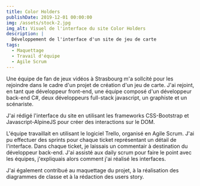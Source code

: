 ```yaml
---
title: Color Holders
publishDate: 2019-12-01 00:00:00
img: /assets/stock-2.jpg
img_alt: Visuel de l'interface du site Color Holders
description: |
  Développement de l'interface d'un site de jeu de carte 
tags:
  - Maquettage
  - Travail d'équipe 
  - Agile Scrum
---
```


Une équipe de fan de jeux vidéos à Strasbourg m'a sollcité pour les rejoindre dans le cadre d'un projet de création d'un jeu de carte. J'ai rejoint, en tant que développeur front-end, une équipe composé d'un développeur back-end C#, deux développeurs full-stack javascript, un graphiste et un scénariste. 

J'ai rédigé l'interface du site en utilisant les frameworks CSS-Bootstrap et Javascript-AlpineJS pour créer des interactions sur le DOM. 

L'équipe travaillait en utilisant le logiciel Trello, organisé en Agile Scrum. J'ai pu effectuer des sprints pour chaque ticket représentant un détail de l'interface. Dans chaque ticket, je laissais un commentair à destination du développeur back-end. J'ai assisté aux daily scrum pour faire le point avec les équipes, j'expliquais alors comment j'ai réalisé les interfaces. 

J'ai également contribué au maquettage du projet, à la réalisation des diagrammes de classe et à la rédaction des users story. 
